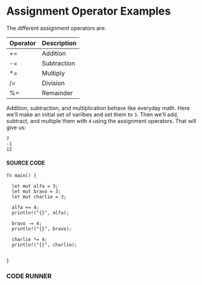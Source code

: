 # Assignment Operator Examples

The different assignment operators are:

| Operator | Description |
| -------- | ----------- |
| +=       | Addition    |
| -=       | Subtraction |
| \*=      | Multiply    |
| /=       | Division    |
| %=       | Remainder   |

Addition, subtraction, and multiplication
behave like everyday math. Here we'll
make an initial set of varilbes and
set them to `3`. Then we'll add, subtract,
and multiple them with `4` using the assignment
operators. That will give us:

```rust, noplayground
7
-1
12
```

#### SOURCE CODE

```rust, noplayground, EXAMPLE1
fn main() {

  let mut alfa = 3;
  let mut bravo = 3;
  let mut charlie = 3;

  alfa += 4;
  println!("{}", alfa);

  bravo -= 4;
  println!("{}", bravo);

  charlie *= 4;
  println!("{}", charlie);


}
```

### CODE RUNNER

```rust, editable, CODE1

```
